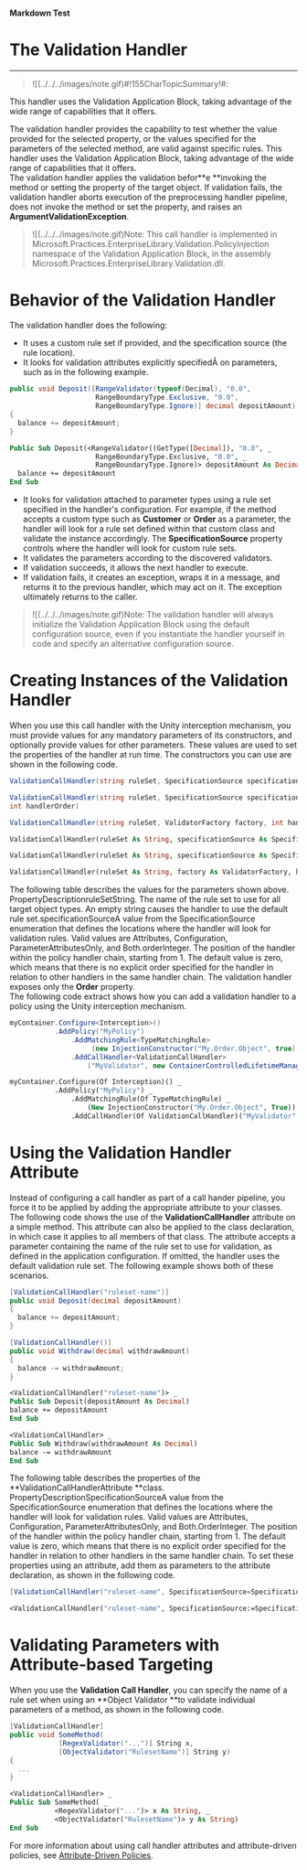 ﻿---
Source File Name: 75-Interception.docx
AssetID: ad452cb9-20c7-4db2-9801-73417714f46c
Title: The Validation Handler
Order In ToC: 2\6\3\5
Output Filename: 2\6\3\5_The Validation Handler.markdown
---

#### Markdown Test ####
# The Validation Handler #
----------


> ![(../../../images/note.gif)#!155CharTopicSummary!#:
> 
This handler uses the Validation Application Block, taking advantage of the wide range of capabilities that it offers.

The validation handler provides the capability to test whether the value provided for the selected property, or the values specified for the parameters of the selected method, are valid against specific rules. This handler uses the Validation Application Block, taking advantage of the wide range of capabilities that it offers.   
The validation handler applies the validation befor**e **invoking the method or setting the property of the target object. If validation fails, the validation handler aborts execution of the preprocessing handler pipeline, does not invoke the method or set the property, and raises an **ArgumentValidationException**.  


> ![(../../../images/note.gif)Note:
> This call handler is implemented in Microsoft.Practices.EnterpriseLibrary.Validation.PolicyInjection namespace of the Validation Application Block, in the assembly Microsoft.Practices.EnterpriseLibrary.Validation.dll.


# Behavior of the Validation Handler #
The validation handler does the following:  
+ It uses a custom rule set if provided, and the specification source (the rule location). 
+ It looks for validation attributes explicitly specifiedÂ on parameters, such as in the following example. 
```csharp
public void Deposit([RangeValidator(typeof(Decimal), "0.0",
                     RangeBoundaryType.Exclusive, "0.0", 
                     RangeBoundaryType.Ignore)] decimal depositAmount)
{
  balance += depositAmount;
}
```


```vb
Public Sub Deposit(<RangeValidator((GetType([Decimal]), "0.0", _
                     RangeBoundaryType.Exclusive, "0.0", _
                     RangeBoundaryType.Ignore)> depositAmount As Decimal)
  balance += depositAmount
End Sub
```


+ It looks for validation attached to parameter types using a rule set specified in the handler's configuration. For example, if the method accepts a custom type such as **Customer** or **Order** as a parameter, the handler will look for a rule set defined within that custom class and validate the instance accordingly. The **SpecificationSource** property controls where the handler will look for custom rule sets.
+ It validates the parameters according to the discovered validators. 
+ If validation succeeds, it allows the next handler to execute.
+ If validation fails, it creates an exception, wraps it in a message, and returns it to the previous handler, which may act on it. The exception ultimately returns to the caller.


> ![(../../../images/note.gif)Note:
> The validation handler will always initialize the Validation Application Block using the default configuration source, even if you instantiate the handler yourself in code and specify an alternative configuration source. 


# Creating Instances of the Validation Handler #
When you use this call handler with the Unity interception mechanism, you must provide values for any mandatory parameters of its constructors, and optionally provide values for other parameters. These values are used to set the properties of the handler at run time. The constructors you can use are shown in the following code.  

```csharp
ValidationCallHandler(string ruleSet, SpecificationSource specificationSource)

ValidationCallHandler(string ruleSet, SpecificationSource specificationSource, 
int handlerOrder)

ValidationCallHandler(string ruleSet, ValidatorFactory factory, int handlerOrder)

```


```vb
ValidationCallHandler(ruleSet As String, specificationSource As SpecificationSource)

ValidationCallHandler(ruleSet As String, specificationSource As SpecificationSource, handlerOrder As Integer)

ValidationCallHandler(ruleSet As String, factory As ValidatorFactory, handlerOrder As Integer)

```

The following table describes the values for the parameters shown above.  
PropertyDescriptionruleSetString. The name of the rule set to use for all target object types. An empty string causes the handler to use the default rule set.specificationSourceA value from the SpecificationSource enumeration that defines the locations where the handler will look for validation rules. Valid values are Attributes, Configuration, ParameterAttributesOnly, and Both.orderInteger. The position of the handler within the policy handler chain, starting from 1. The default value is zero, which means that there is no explicit order specified for the handler in relation to other handlers in the same handler chain.
The validation handler exposes only the **Order** property.   
The following code extract shows how you can add a validation handler to a policy using the Unity interception mechanism.   

```csharp
myContainer.Configure<Interception>()
           .AddPolicy("MyPolicy")
               .AddMatchingRule<TypeMatchingRule>
                    (new InjectionConstructor("My.Order.Object", true))
               .AddCallHandler<ValidationCallHandler>
                   ("MyValidator", new ContainerControlledLifetimeManager());
```


```vb
myContainer.Configure(Of Interception)() _
           .AddPolicy("MyPolicy") _
               .AddMatchingRule(Of TypeMatchingRule) _
                   (New InjectionConstructor("My.Order.Object", True))
               .AddCallHandler(Of ValidationCallHandler)("MyValidator", New ContainerControlledLifetimeManager())
```


# Using the Validation Handler Attribute #
Instead of configuring a call handler as part of a call hander pipeline, you force it to be applied by adding the appropriate attribute to your classes. The following code shows the use of the **ValidationCallHandler** attribute on a simple method. This attribute can also be applied to the class declaration, in which case it applies to all members of that class. The attribute accepts a parameter containing the name of the rule set to use for validation, as defined in the application configuration. If omitted, the handler uses the default validation rule set. The following example shows both of these scenarios.  

```csharp
[ValidationCallHandler("ruleset-name")]
public void Deposit(decimal depositAmount)
{
  balance += depositAmount;
}

[ValidationCallHandler()]
public void Withdraw(decimal withdrawAmount)
{
  balance -= withdrawAmount;
}
```


```vb
<ValidationCallHandler("ruleset-name")> _
Public Sub Deposit(depositAmount As Decimal)
balance += depositAmount
End Sub

<ValidationCallHandler> _
Public Sub Withdraw(withdrawAmount As Decimal)
balance -= withdrawAmount
End Sub
```

The following table describes the properties of the **ValidationCallHandlerAttribute **class.   
PropertyDescriptionSpecificationSourceA value from the SpecificationSource enumeration that defines the locations where the handler will look for validation rules. Valid values are Attributes, Configuration, ParameterAttributesOnly, and Both.OrderInteger. The position of the handler within the policy handler chain, starting from 1. The default value is zero, which means that there is no explicit order specified for the handler in relation to other handlers in the same handler chain.
To set these properties using an attribute, add them as parameters to the attribute declaration, as shown in the following code.  

```csharp
[ValidationCallHandler("ruleset-name", SpecificationSource=SpecificationSource.Both])
```


```vb
<ValidationCallHandler("ruleset-name", SpecificationSource:=SpecificationSource.Both)>
```



# Validating Parameters with Attribute-based Targeting #
When you use the **Validation Call Handler**, you can specify the name of a rule set when using an **Object Validator **to validate individual parameters of a method, as shown in the following code.   

```csharp
[ValidationCallHandler]
public void SomeMethod(
            [RegexValidator("...")] String x,
            [ObjectValidator("RulesetName")] String y) 
{ 
  ... 
}
```


```vb
<ValidationCallHandler> _
Public Sub SomeMethod( _
           <RegexValidator("...")> x As String, _
           <ObjectValidator("RulesetName")> y As String) 
End Sub
```

For more information about using call handler attributes and attribute-driven policies, see [Attribute-Driven Policies](test-markdown_456aac54-4ba3-4904-adae-36fb5227fabc.html).  



